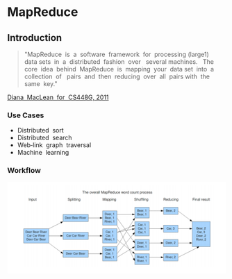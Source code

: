 # MapReduce

## Introduction

> "MapReduce  is  a  software  framework  for  processing \(large1\)  data sets  in  a  distributed  fashion  over   several machines.    The  core  idea  behind  MapReduce  is  mapping  your  data set  into  a  collection  of   pairs  and  then  reducing  over  all  pairs with  the  same  key."

[Diana  MacLean  for  CS448G, 2011](https://hci.stanford.edu/courses/cs448g/a2/files/map_reduce_tutorial.pdf)

### Use Cases

*  Distributed   sort 
* Distributed   search 
*  Web‐link   graph   traversal 
*  Machine   learning

### Workflow

![](../.gitbook/assets/screen-shot-2018-12-29-at-10.16.14-pm.png)

